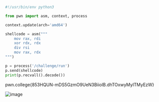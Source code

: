 ```py
#!/usr/bin/env python3

from pwn import asm, context, process

context.update(arch='amd64')

shellcode = asm("""
    mov rax, rdi
    xor rdx, rdx
    div rsi
    mov rax, rdx
""")

p = process('/challenge/run')
p.send(shellcode)
print(p.recvall().decode())
```

pwn.college{853HQUN-mDS5GzmO9UeN3BiioIB.dhTOxwyMyITMyEzW}

![image](https://github.com/user-attachments/assets/2ea5f4fa-48cf-420d-ab43-47e9dc7fcd01)
